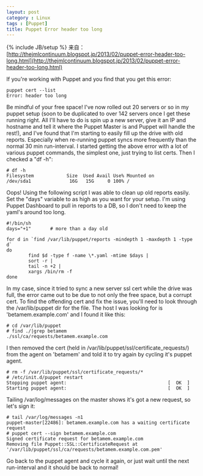 ```yaml
---
layout: post
category : Linux
tags : [Puppet]
title: Puppet Error header too long
---
```

{% include JB/setup %}
来自：[http://thejmlcontinuum.blogspot.jp/2013/02/puppet-error-header-too-long.html](http://thejmlcontinuum.blogspot.jp/2013/02/puppet-error-header-too-long.html)

If you're working with Puppet and you find that you get this error:

    puppet cert --list
    Error: header too long

Be mindful of your free space! I've now rolled out 20 servers or so in my puppet setup (soon to be duplicated to over 142 servers once I get these running right. All I'll have to do is spin up a new server, give it an IP and hostname and tell it where the Puppet Master is and Puppet will handle the rest!), and I've found that I'm starting to easily fill up the drive with old reports. Especially when re-running puppet syncs more frequently than the normal 30 min run-interval. I started getting the above error with a lot of various puppet commands, the simplest one, just trying to list certs. Then I checked a "df -h":

    # df -h
    Filesystem            Size  Used Avail Use% Mounted on
    /dev/sda1              16G   15G     0 100% /

Oops! Using the following script I was able to clean up old reports easily. Set the "days" variable to as high as you want for your setup. I'm using Puppet Dashboard to pull in reports to a DB, so I don't need to keep the yaml's around too long.

    #!/bin/sh
    days="+1"       # more than a day old

    for d in `find /var/lib/puppet/reports -mindepth 1 -maxdepth 1 -type d`
    do
            find $d -type f -name \*.yaml -mtime $days |
            sort -r |
            tail -n +2 |
            xargs /bin/rm -f
    done

In my case, since it tried to sync a new server ssl cert while the drive was full, the error came out to be due to not only the free space, but a corrupt cert. To find the offending cert and fix the issue, you'll need to look through the /var/lib/puppet dir for the file. The host I was looking for is 'betamem.example.com' and I found it like this:

    # cd /var/lib/puppet
    # find ./|grep betamem
    ./ssl/ca/requests/betamem.example.com

I then removed the cert (held in /var/lib/puppet/ssl/certificate_requests/) from the agent on 'betamem' and told it to try again by cycling it's puppet agent.

    # rm -f /var/lib/puppet/ssl/certificate_requests/*
    # /etc/init.d/puppet restart
    Stopping puppet agent:                                     [  OK  ]
    Starting puppet agent:                                     [  OK  ]

Tailing /var/log/messages on the master shows it's got a new request, so let's sign it:

    # tail /var/log/messages -n1
    puppet-master[22486]: betamem.example.com has a waiting certificate request
    # puppet cert --sign betamem.example.com
    Signed certificate request for betamem.example.com
    Removing file Puppet::SSL::CertificateRequest at '/var/lib/puppet/ssl/ca/requests/betamem.example.com.pem'

Go back to the puppet agent and cycle it again, or just wait until the next run-interval and it should be back to normal!
